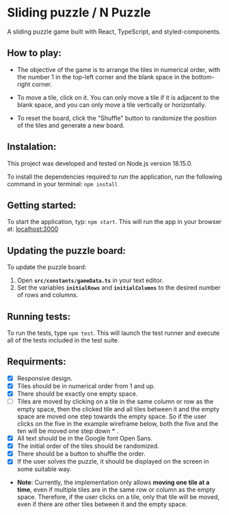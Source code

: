 # Sliding puzzle / N Puzzle

A sliding puzzle game built with React, TypeScript, and styled-components.


## How to play:

* The objective of the game is to arrange the tiles in numerical order, with the number 1 in the top-left corner and the blank space in the bottom-right corner.

* To move a tile, click on it. You can only move a tile if it is adjacent to the blank space, and you can only move a tile vertically or horizontally.

* To reset the board, click the "Shuffle" button to randomize the position of the tiles and generate a new board.

## Instalation:

This project was developed and tested on Node.js version 18.15.0.

To install the dependencies required to run the application, run the following command in your terminal: `npm install`

## Getting started:

To start the application, typ: `npm start`. This will run the app in your browser at: [localhost:3000](http://localhost:3000)

## Updating the puzzle board:

To update the puzzle board:

1. Open **`src/constants/gameData.ts`** in your text editor.
2. Set the variables **`initialRows`** and **`initialColumns`** to the desired number of rows and columns.

## Running tests:

To run the tests, type `npm test`. This will launch the test runner and execute all of the tests included in the test suite.

## Requirments:
- [x] Responsive design.
- [x] Tiles should be in numerical order from 1 and up.
- [x] There should be exactly one empty space.
- [ ] Tiles are moved by clicking on a tile in the same column or row as the empty space, then the clicked tile and all tiles between it and the empty space are moved one step towards the empty space. So if the user clicks on the five in the example wireframe below, both the five and the ten will be moved one step down * .
- [x] All text should be in the Google font Open Sans.
- [x] The initial order of the tiles should be randomized.
- [x] There should be a button to shuffle the order.
- [x] If the user solves the puzzle, it should be displayed on the screen in some suitable way.

* **Note**: Currently, the implementation only allows **moving one tile at a time**, even if multiple tiles are in the same row or column as the empty space. Therefore, if the user clicks on a tile, only that tile will be moved, even if there are other tiles between it and the empty space.
